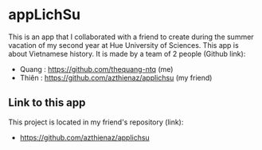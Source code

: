 # appLichSu
This is an app that I collaborated with a friend to create during the summer vacation of my second year at Hue University of Sciences. This app is about Vietnamese history.
It is made by a team of 2 people (Github link):
- Quang : https://github.com/thequang-ntq  (me)
- Thiên : https://github.com/azthienaz/applichsu (my friend)
## Link to this app
This project is located in my friend's repository (link):
- https://github.com/azthienaz/applichsu
